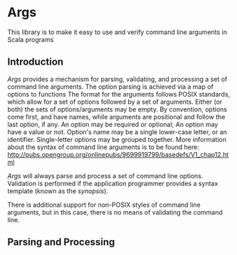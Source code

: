 # Args
This library is to make it easy to use and verify command line arguments in Scala programs

## Introduction
*Args* provides a mechanism for parsing, validating, and processing a set of command line arguments.
The option parsing is achieved via a map of options to functions
The format for the arguments follows POSIX standards, which allow for a set of options followed by a set of arguments.
Either (or both) the sets of options/arguments may be empty.
By convention, options come first, and have names, while arguments are positional and follow the last option, if any.
An option may be required or optional;
An option may have a value or not.
Option's name may be a single lower-case letter, or an identifier.
Single-letter options may be grouped together.
More information about the syntax of command line arguments is to be found here: http://pubs.opengroup.org/onlinepubs/9699919799/basedefs/V1_chap12.html

*Args* will always parse and process a set of command line options.
Validation is performed if the application programmer provides a syntax template (known as the *synopsis*).

There is additional support for non-POSIX styles of command line arguments,
but in this case, there is no means of validating the command line.

## Parsing and Processing
